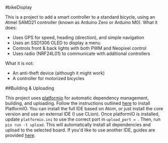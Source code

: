 #bikeDisplay

This is a project to add a smart controller to a standard bicycle, using an Atmel SAMD21 controller
(known as Arduino Zero or Arduino M0). What it does:
* Uses GPS for speed, heading (direction), and simple navigation
* Uses an SSD1306 OLED to display a menu
* Controls front & back lights with both PWM and Neopixel control
* Uses radio (NRF24L01) to communicate with additional controllers

What it is not:
* An anti-theft device (although it might work)
* A controller for motorized bicycles

##Building & Uploading

This project uses [platformio](https://github.com/platformio/platformio-core) for automatic
dependency management, building, and uploading. Follow the instructions outlined
[here](http://docs.platformio.org/en/latest/installation.html) to install PlatformIO. You can
install the full IDE based on Atom, or just install the core version and use an external IDE
(I use CLion). Once platformIO is installed, update `platformio.ini` to use the correct port in
`upload_port = `. Then, run `pio run -t upload`. This will automatically install all dependencies
and upload to the selected board. If you'd like to use another IDE, guides are provided
[here](http://docs.platformio.org/en/latest/ide.html).